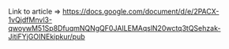 Link to article => https://docs.google.com/document/d/e/2PACX-1vQjdfMnvl3-qwoywM51Sp8DfuqmNQNgQF0JAILEMAqslN20wctq3tQSehzak-JitiFYjGOINEkipkur/pub

